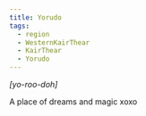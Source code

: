 ```yaml
---
title: Yorudo
tags:
  - region
  - WesternKairThear
  - KairThear
  - Yorudo
---
```

*[yo-roo-doh]*

A place of dreams and magic xoxo